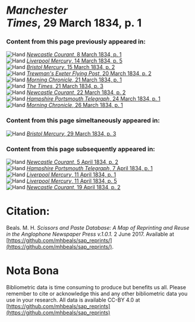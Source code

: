 # *Manchester Times*, 29 March 1834, p. 1  
  
### Content from this page previously appeared in:  
![Hand](http://scissorsandpaste.net/wp-content/uploads/2017/06/smallhandpointer.png) [*Newcastle Courant*, 8 March 1834, p. 1](https://mhbeals.github.io/sap_html/Newcastle-Courant/Newcastle-Courant-8-March-1834-p-1)  
![Hand](http://scissorsandpaste.net/wp-content/uploads/2017/06/smallhandpointer.png) [*Liverpool Mercury*, 14 March 1834, p. 5](https://mhbeals.github.io/sap_html/Liverpool-Mercury/Liverpool-Mercury-14-March-1834-p-5)  
![Hand](http://scissorsandpaste.net/wp-content/uploads/2017/06/smallhandpointer.png) [*Bristol Mercury*, 15 March 1834, p. 2](https://mhbeals.github.io/sap_html/Bristol-Mercury/Bristol-Mercury-15-March-1834-p-2)  
![Hand](http://scissorsandpaste.net/wp-content/uploads/2017/06/smallhandpointer.png) [*Trewman's Exeter Flying Post*, 20 March 1834, p. 2](https://mhbeals.github.io/sap_html/Trewman's-Exeter-Flying-Post/Trewman's-Exeter-Flying-Post-20-March-1834-p-2)  
![Hand](http://scissorsandpaste.net/wp-content/uploads/2017/06/smallhandpointer.png) [*Morning Chronicle*, 21 March 1834, p. 1](https://mhbeals.github.io/sap_html/Morning-Chronicle/Morning-Chronicle-21-March-1834-p-1)  
![Hand](http://scissorsandpaste.net/wp-content/uploads/2017/06/smallhandpointer.png) [*The Times*, 21 March 1834, p. 3](https://mhbeals.github.io/sap_html/The-Times/The-Times-21-March-1834-p-3)  
![Hand](http://scissorsandpaste.net/wp-content/uploads/2017/06/smallhandpointer.png) [*Newcastle Courant*, 22 March 1834, p. 2](https://mhbeals.github.io/sap_html/Newcastle-Courant/Newcastle-Courant-22-March-1834-p-2)  
![Hand](http://scissorsandpaste.net/wp-content/uploads/2017/06/smallhandpointer.png) [*Hampshire Portsmouth Telegraph*, 24 March 1834, p. 1](https://mhbeals.github.io/sap_html/Hampshire-Portsmouth-Telegraph/Hampshire-Portsmouth-Telegraph-24-March-1834-p-1)  
![Hand](http://scissorsandpaste.net/wp-content/uploads/2017/06/smallhandpointer.png) [*Morning Chronicle*, 26 March 1834, p. 1](https://mhbeals.github.io/sap_html/Morning-Chronicle/Morning-Chronicle-26-March-1834-p-1)  
  
### Content from this page simeltaneously appeared in:  
![Hand](http://scissorsandpaste.net/wp-content/uploads/2017/06/smallhandpointer.png) [*Bristol Mercury*, 29 March 1834, p. 3](https://mhbeals.github.io/sap_html/Bristol-Mercury/Bristol-Mercury-29-March-1834-p-3)  
  
### Content from this page subsequently appeared in:  
![Hand](http://scissorsandpaste.net/wp-content/uploads/2017/06/smallhandpointer.png) [*Newcastle Courant*, 5 April 1834, p. 2](https://mhbeals.github.io/sap_html/Newcastle-Courant/Newcastle-Courant-5-April-1834-p-2)  
![Hand](http://scissorsandpaste.net/wp-content/uploads/2017/06/smallhandpointer.png) [*Hampshire Portsmouth Telegraph*, 7 April 1834, p. 1](https://mhbeals.github.io/sap_html/Hampshire-Portsmouth-Telegraph/Hampshire-Portsmouth-Telegraph-7-April-1834-p-1)  
![Hand](http://scissorsandpaste.net/wp-content/uploads/2017/06/smallhandpointer.png) [*Liverpool Mercury*, 11 April 1834, p. 1](https://mhbeals.github.io/sap_html/Liverpool-Mercury/Liverpool-Mercury-11-April-1834-p-1)  
![Hand](http://scissorsandpaste.net/wp-content/uploads/2017/06/smallhandpointer.png) [*Liverpool Mercury*, 11 April 1834, p. 5](https://mhbeals.github.io/sap_html/Liverpool-Mercury/Liverpool-Mercury-11-April-1834-p-5)  
![Hand](http://scissorsandpaste.net/wp-content/uploads/2017/06/smallhandpointer.png) [*Newcastle Courant*, 19 April 1834, p. 2](https://mhbeals.github.io/sap_html/Newcastle-Courant/Newcastle-Courant-19-April-1834-p-2)  


# Citation: 

Beals. M. H. *Scissors and Paste Database: A Map of Reprinting and Reuse in the Anglophone Newspaper Press v.1.0.1.* 2 June 2017. Available at [https://github.com/mhbeals/sap_reprints/](https://github.com/mhbeals/sap_reprints/). 

# Nota Bona

Bibliometric data is time consuming to produce but benefits us all. Please remember to cite or acknowledge this and any other bibliometric data you use in your research. All data is available CC-BY 4.0 at [https://github.com/mhbeals/sap_reprints](https://github.com/mhbeals/sap_reprints)